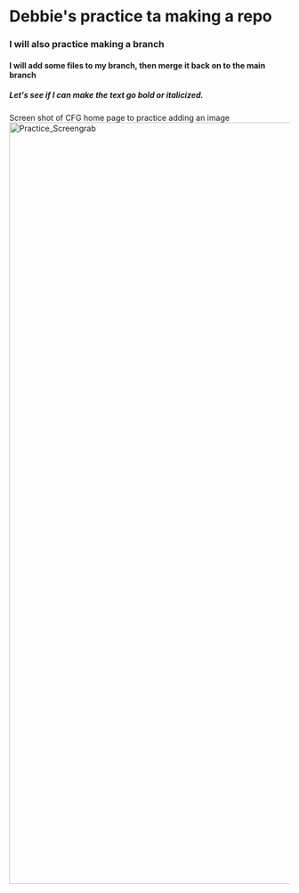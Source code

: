 # Debbie's practice ta making a repo
### I will also practice making a branch
#### I will add some files to my branch, then merge it back on to the main branch
##### Let's see if I can make the text go **bold** or _italicized_.

Screen shot of CFG home page to practice adding an image
<img width="1370" alt="Practice_Screengrab" src="https://github.com/user-attachments/assets/0c8e2b7d-8465-47d0-a7c7-6a2ccaa1ceab" />

